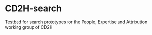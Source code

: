 # CD2H-search
Testbed for search prototypes for the People, Expertise and Attribution working group of CD2H
